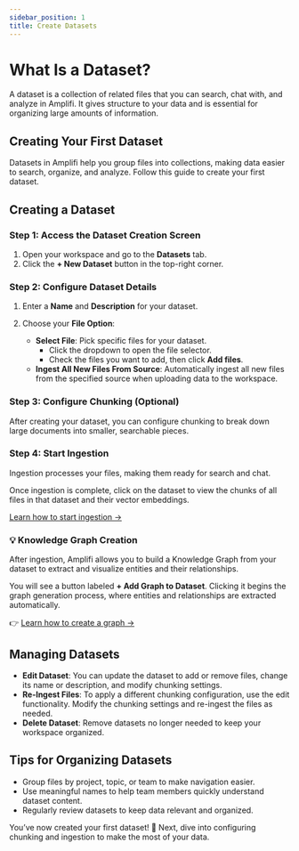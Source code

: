 ```yaml
---
sidebar_position: 1
title: Create Datasets
---
```


# What Is a Dataset?

A dataset is a collection of related files that you can search, chat with, and analyze in Amplifi. It gives structure to your data and is essential for organizing large amounts of information.

## Creating Your First Dataset

Datasets in Amplifi help you group files into collections, making data easier to search, organize, and analyze. Follow this guide to create your first dataset.

## Creating a Dataset

### Step 1: Access the Dataset Creation Screen

1. Open your workspace and go to the **Datasets** tab.  
2. Click the **+ New Dataset** button in the top-right corner.

### Step 2: Configure Dataset Details

1. Enter a **Name** and **Description** for your dataset.

2. Choose your **File Option**:  
   - **Select File**: Pick specific files for your dataset.  
     - Click the dropdown to open the file selector.  
     - Check the files you want to add, then click **Add files**.  
   - **Ingest All New Files From Source**: Automatically ingest all new files from the specified source when uploading data to the workspace.  

### Step 3: Configure Chunking (Optional)

After creating your dataset, you can configure chunking to break down large documents into smaller, searchable pieces.

### Step 4: Start Ingestion

Ingestion processes your files, making them ready for search and chat.

Once ingestion is complete, click on the dataset to view the chunks of all files in that dataset and their vector embeddings.  

[Learn how to start ingestion →](../how-to-guides/configuring-ingestion)

### 💡 Knowledge Graph Creation

After ingestion, Amplifi allows you to build a Knowledge Graph from your dataset to extract and visualize entities and their relationships.

You will see a button labeled **+ Add Graph to Dataset**. Clicking it begins the graph generation process, where entities and relationships are extracted automatically.

👉 [Learn how to create a graph →](../how-to-guides/creating-graph)

## Managing Datasets

- **Edit Dataset**: You can update the dataset to add or remove files, change its name or description, and modify chunking settings.
- **Re-Ingest Files**: To apply a different chunking configuration, use the edit functionality. Modify the chunking settings and re-ingest the files as needed.
- **Delete Dataset**: Remove datasets no longer needed to keep your workspace organized.

## Tips for Organizing Datasets

- Group files by project, topic, or team to make navigation easier.  
- Use meaningful names to help team members quickly understand dataset content.  
- Regularly review datasets to keep data relevant and organized.

You’ve now created your first dataset! 🚀 Next, dive into configuring chunking and ingestion to make the most of your data.
